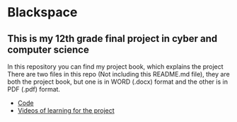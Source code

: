 # Blackspace

## This is my 12th grade final project in cyber and computer science
In this repository you can find my project book, which explains the project
There are two files in this repo (Not including this README.md file), they are both the project book,
but one is in WORD (.docx) format and the other is in PDF (.pdf) format. 

 - [Code](https://github.com/IdoHirsh0/Blackspace.git)
 - [Videos of learning for the project](https://drive.google.com/drive/folders/1-v18DglvWqSaLbt27HRZ5W8qNwRiHOD4?usp=sharing)
